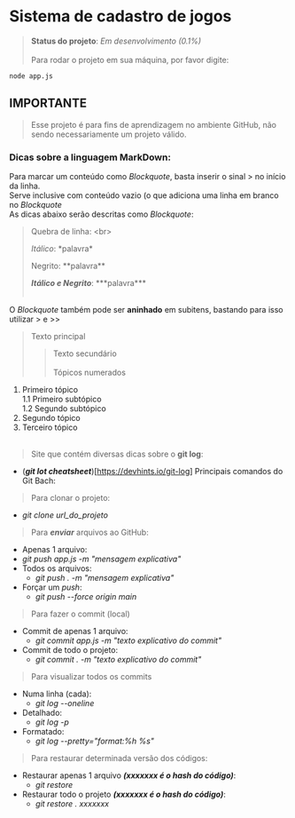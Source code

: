 # Sistema de cadastro de jogos

> **Status do projeto**: *Em desenvolvimento (0.1%)*<br><br>
Para rodar o projeto em sua máquina, por favor digite:
```
node app.js
```
## IMPORTANTE
> Esse projeto é para fins de aprendizagem no ambiente GitHub, não sendo necessariamente um projeto válido.

### Dicas sobre a linguagem MarkDown:
Para marcar um conteúdo como *Blockquote*, basta inserir o sinal \> no início da linha.<br>
Serve inclusive com conteúdo vazio (o que adiciona uma linha em branco no *Blockquote*<br>
As dicas abaixo serão descritas como *Blockquote*:<br>
> Quebra de linha: \<br\> <br>
>
> *Itálico*: \*palavra\*<br>
>
> Negrito: \*\*palavra\*\*<br>
>
> ***Itálico e Negrito***: \*\*\*palavra\*\*\*<br><br>

O *Blockquote* também pode ser **aninhado** em subitens, bastando para isso utilizar \> e \>\><br>
> Texto principal<br>
>> Texto secundário<br><br>
Tópicos numerados
1. Primeiro tópico<br>
  1.1 Primeiro subtópico<br>
  1.2 Segundo subtópico<br>
2. Segundo tópico<br>
3. Terceiro tópico<br><br>


> Site que contém diversas dicas sobre o **git log**:
  - (***git lot cheatsheet***)[https://devhints.io/git-log]
Principais comandos do Git Bach:<br>
> Para clonar o projeto:
- *git clone url_do_projeto*

> Para ***enviar*** arquivos ao GitHub:
-  Apenas 1 arquivo:
  - *git push app.js -m "mensagem explicativa"*
- Todos os arquivos:
  - *git push . -m "mensagem explicativa"*
- Forçar um *push*:
  - *git push --force origin main*

> Para fazer o commit (local)<br>
- Commit de apenas 1 arquivo:
  - *git commit app.js -m "texto explicativo do commit"*
- Commit de todo o projeto:
  - *git commit . -m "texto explicativo do commit"*

> Para visualizar todos os commits<br>
- Numa linha (cada):
  - *git log --oneline*
- Detalhado:
  - *git log -p*
- Formatado:
  - *git log --pretty="format:%h %s"*

> Para restaurar determinada versão dos códigos:<br>
- Restaurar apenas 1 arquivo ***(xxxxxxx é o hash do código)***:
  - *git restore*<br>
- Restaurar todo o projeto ***(xxxxxxx é o hash do código)***:
  - *git restore . xxxxxxx*<br>
